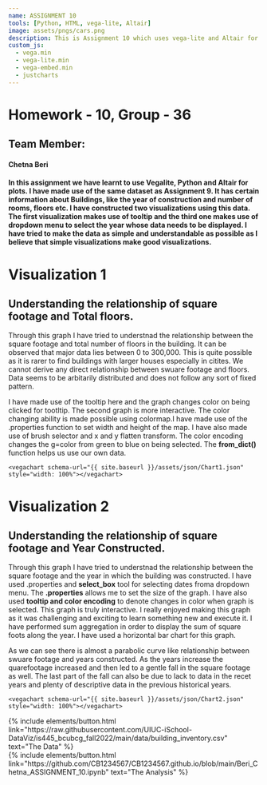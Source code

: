 ```yaml
---
name: ASSIGNMENT 10
tools: [Python, HTML, vega-lite, Altair]
image: assets/pngs/cars.png
description: This is Assignment 10 which uses vega-lite and Altair for interactivity.
custom_js:
  - vega.min
  - vega-lite.min
  - vega-embed.min
  - justcharts
---
```


# Homework - 10, Group - 36
## Team Member: 
#### Chetna Beri

#### In this assignment we have learnt to use Vegalite, Python and Altair for plots. I have made use of the same dataset as Assignment 9. It has certain information about Buildings, like the year of construction and number of rooms, floors etc. I have constructed two visualizations using this data. The first visualization makes use of tooltip and the third one makes use of dropdown menu to select the year whose data needs to be displayed. I have tried to make the data as simple and understandable as possible as I believe that simple visualizations make good visualizations.


# Visualization 1
## Understanding the relationship of square footage and Total floors.
Through this graph I have tried to understnad the relationship between the square footage and total number of floors in the building. It can be observed that major data lies between 0 to 300,000. This is quite possible as it is rarer to find buildings with larger houses especially in citites. We cannot derive any direct relationship between swuare footage and floors. Data seems to be arbitarily distributed and does not follow any sort of fixed pattern.

I have made use of the tooltip here and the graph changes color on being clicked for tootltip. The second graph is more interactive. The color changing ability is made possible using colormap.I have made use of the .properties function to set width and height of the map. I have also made use of brush selector and x and y flatten transform. The color encoding changes the g=color from green to blue on being selected. The **from_dict()** function helps us use our own data.  


```
<vegachart schema-url="{{ site.baseurl }}/assets/json/Chart1.json" style="width: 100%"></vegachart>
```

<vegachart schema-url="{{ site.baseurl }}/assets/json/Chart1.json" style="width: 100%"></vegachart>

# Visualization 2
## Understanding the relationship of square footage and Year Constructed.
Through this graph I have tried to understnad the relationship between the square footage and the year in which the building was constructed. I have used .properties and **select_box** tool for selecting dates froma dropdown menu. The **.properties** allows me to set the size of the graph. I have also used **tooltip and color encoding** to denote changes in color when graph is selected. This graph is truly interactive. I really enjoyed making this graph as it was challenging and exciting to learn something new and execute it. I have performed sum aggregation in order to display the sum of square foots along the year. I have used a horizontal bar chart for this graph.

As we can see there is almost a parabolic curve like relationship between swuare footage and years constructed. As the years increase the quarefootage increased and then led to a gentle fall in the square footage as well. The last part of the fall can also be due to lack to data in the recet years and plenty of descriptive data in the previous historical years. 


```
<vegachart schema-url="{{ site.baseurl }}/assets/json/Chart2.json" style="width: 100%"></vegachart>
```

<vegachart schema-url="{{ site.baseurl }}/assets/json/Chart2.json" style="width: 100%"></vegachart>


<div class="left">
{% include elements/button.html link="https://raw.githubusercontent.com/UIUC-iSchool-DataViz/is445_bcubcg_fall2022/main/data/building_inventory.csv" text="The Data" %}
</div>

<div class="right">
{% include elements/button.html link="https://github.com/CB1234567/CB1234567.github.io/blob/main/Beri_Chetna_ASSIGNMENT_10.ipynb" text="The Analysis" %}
</div>

